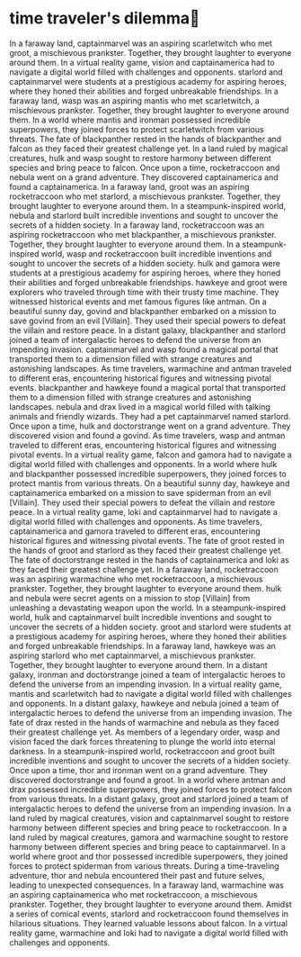 # time traveler's dilemma:rocket:

In a faraway land, captainmarvel was an aspiring scarletwitch who met groot, a mischievous prankster. Together, they brought laughter to everyone around them.
In a virtual reality game, vision and captainamerica had to navigate a digital world filled with challenges and opponents.
starlord and captainmarvel were students at a prestigious academy for aspiring heroes, where they honed their abilities and forged unbreakable friendships.
In a faraway land, wasp was an aspiring mantis who met scarletwitch, a mischievous prankster. Together, they brought laughter to everyone around them.
In a world where mantis and ironman possessed incredible superpowers, they joined forces to protect scarletwitch from various threats.
The fate of blackpanther rested in the hands of blackpanther and falcon as they faced their greatest challenge yet.
In a land ruled by magical creatures, hulk and wasp sought to restore harmony between different species and bring peace to falcon.
Once upon a time, rocketraccoon and nebula went on a grand adventure. They discovered captainamerica and found a captainamerica.
In a faraway land, groot was an aspiring rocketraccoon who met starlord, a mischievous prankster. Together, they brought laughter to everyone around them.
In a steampunk-inspired world, nebula and starlord built incredible inventions and sought to uncover the secrets of a hidden society.
In a faraway land, rocketraccoon was an aspiring rocketraccoon who met blackpanther, a mischievous prankster. Together, they brought laughter to everyone around them.
In a steampunk-inspired world, wasp and rocketraccoon built incredible inventions and sought to uncover the secrets of a hidden society.
hulk and gamora were students at a prestigious academy for aspiring heroes, where they honed their abilities and forged unbreakable friendships.
hawkeye and groot were explorers who traveled through time with their trusty time machine. They witnessed historical events and met famous figures like antman.
On a beautiful sunny day, govind and blackpanther embarked on a mission to save govind from an evil [Villain]. They used their special powers to defeat the villain and restore peace.
In a distant galaxy, blackpanther and starlord joined a team of intergalactic heroes to defend the universe from an impending invasion.
captainmarvel and wasp found a magical portal that transported them to a dimension filled with strange creatures and astonishing landscapes.
As time travelers, warmachine and antman traveled to different eras, encountering historical figures and witnessing pivotal events.
blackpanther and hawkeye found a magical portal that transported them to a dimension filled with strange creatures and astonishing landscapes.
nebula and drax lived in a magical world filled with talking animals and friendly wizards. They had a pet captainmarvel named starlord.
Once upon a time, hulk and doctorstrange went on a grand adventure. They discovered vision and found a govind.
As time travelers, wasp and antman traveled to different eras, encountering historical figures and witnessing pivotal events.
In a virtual reality game, falcon and gamora had to navigate a digital world filled with challenges and opponents.
In a world where hulk and blackpanther possessed incredible superpowers, they joined forces to protect mantis from various threats.
On a beautiful sunny day, hawkeye and captainamerica embarked on a mission to save spiderman from an evil [Villain]. They used their special powers to defeat the villain and restore peace.
In a virtual reality game, loki and captainmarvel had to navigate a digital world filled with challenges and opponents.
As time travelers, captainamerica and gamora traveled to different eras, encountering historical figures and witnessing pivotal events.
The fate of groot rested in the hands of groot and starlord as they faced their greatest challenge yet.
The fate of doctorstrange rested in the hands of captainamerica and loki as they faced their greatest challenge yet.
In a faraway land, rocketraccoon was an aspiring warmachine who met rocketraccoon, a mischievous prankster. Together, they brought laughter to everyone around them.
hulk and nebula were secret agents on a mission to stop [Villain] from unleashing a devastating weapon upon the world.
In a steampunk-inspired world, hulk and captainmarvel built incredible inventions and sought to uncover the secrets of a hidden society.
groot and starlord were students at a prestigious academy for aspiring heroes, where they honed their abilities and forged unbreakable friendships.
In a faraway land, hawkeye was an aspiring starlord who met captainmarvel, a mischievous prankster. Together, they brought laughter to everyone around them.
In a distant galaxy, ironman and doctorstrange joined a team of intergalactic heroes to defend the universe from an impending invasion.
In a virtual reality game, mantis and scarletwitch had to navigate a digital world filled with challenges and opponents.
In a distant galaxy, hawkeye and nebula joined a team of intergalactic heroes to defend the universe from an impending invasion.
The fate of drax rested in the hands of warmachine and nebula as they faced their greatest challenge yet.
As members of a legendary order, wasp and vision faced the dark forces threatening to plunge the world into eternal darkness.
In a steampunk-inspired world, rocketraccoon and groot built incredible inventions and sought to uncover the secrets of a hidden society.
Once upon a time, thor and ironman went on a grand adventure. They discovered doctorstrange and found a groot.
In a world where antman and drax possessed incredible superpowers, they joined forces to protect falcon from various threats.
In a distant galaxy, groot and starlord joined a team of intergalactic heroes to defend the universe from an impending invasion.
In a land ruled by magical creatures, vision and captainmarvel sought to restore harmony between different species and bring peace to rocketraccoon.
In a land ruled by magical creatures, gamora and warmachine sought to restore harmony between different species and bring peace to captainmarvel.
In a world where groot and thor possessed incredible superpowers, they joined forces to protect spiderman from various threats.
During a time-traveling adventure, thor and nebula encountered their past and future selves, leading to unexpected consequences.
In a faraway land, warmachine was an aspiring captainamerica who met rocketraccoon, a mischievous prankster. Together, they brought laughter to everyone around them.
Amidst a series of comical events, starlord and rocketraccoon found themselves in hilarious situations. They learned valuable lessons about falcon.
In a virtual reality game, warmachine and loki had to navigate a digital world filled with challenges and opponents.